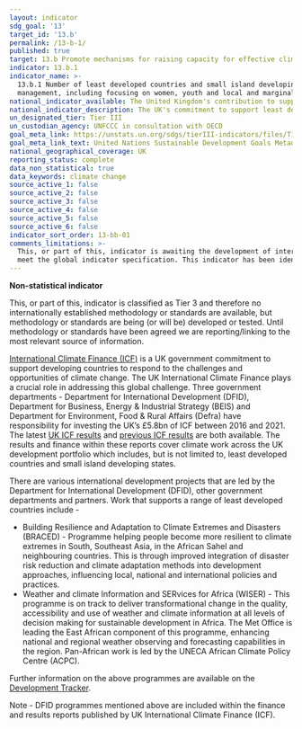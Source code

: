```yaml
---
layout: indicator
sdg_goal: '13'
target_id: '13.b'
permalink: /13-b-1/
published: true
target: 13.b Promote mechanisms for raising capacity for effective climate change-related planning and management in least developed countries and small island developing States, including focusing on women, youth and local and marginalized communities
indicator: 13.b.1
indicator_name: >-
  13.b.1 Number of least developed countries and small island developing States that are receiving specialized support, and amount of support, including finance, technology and capacity-building, for mechanisms for raising capacities for effective climate change-related planning and
  management, including focusing on women, youth and local and marginalized communities
national_indicator_available: The United Kingdom's contribution to support developing countries on effective climate change
national_indicator_description: The UK's commitment to support least developed countries to improve climate change.
un_designated_tier: Tier III
un_custodian_agency: UNFCCC in consultation with OECD
goal_meta_link: https://unstats.un.org/sdgs/tierIII-indicators/files/Tier3-13-b-01.pdf
goal_meta_link_text: United Nations Sustainable Development Goals Metadata (PDF 4.0 MB)
national_geographical_coverage: UK
reporting_status: complete
data_non_statistical: true
data_keywords: climate change
source_active_1: false
source_active_2: false
source_active_3: false
source_active_4: false
source_active_5: false
source_active_6: false
indicator_sort_order: 13-bb-01
comments_limitations: >-
  This, or part of this, indicator is awaiting the development of internationally established methodology and standards (classified by the UN as tier 3). This indicator is being used as an approximation of the UN SDG Indicator. Where possible, we will work to identify or develop UK data to
  meet the global indicator specification. This indicator has been identified in collaboration with topic experts.
---
```

**Non-statistical indicator**

This, or part of this, indicator is classified as Tier 3 and therefore no internationally established methodology or standards are available, but methodology or standards are being (or will be) developed or tested. Until methodology or standards have been agreed we are reporting/linking to the most relevant source of information.

[International Climate Finance (ICF)](https://www.gov.uk/guidance/international-climate-finance) is a UK government commitment to support developing countries to respond to the challenges and opportunities of climate change. The UK International Climate Finance plays a crucial role in addressing this global challenge. Three government departments - Department for International Development (DFID), Department for Business, Energy & Industrial Strategy (BEIS) and Department for Environment, Food & Rural Affairs (Defra) have responsibility for investing the UK’s £5.8bn of ICF between 2016 and 2021. The latest [UK ICF results](https://assets.publishing.service.gov.uk/government/uploads/system/uploads/attachment_data/file/721993/2018-UK-Climate-Finance-Results.pdf) and [previous ICF results](https://cdr.eionet.europa.eu/gb/eu/mmr/art16_finance/) are both available. The results and finance within these reports cover climate work across the UK development portfolio which includes, but is not limited to, least developed countries and small island developing states. 

There are various international development projects that are led by the Department for International Development (DFID), other government departments and partners. Work that supports a range of least developed countries include - 
* Building Resilience and Adaptation to Climate Extremes and Disasters (BRACED) - Programme helping people become more resilient to climate extremes in South, Southeast Asia, in the African Sahel and neighbouring countries. This is through improved integration of disaster risk reduction and climate adaptation methods into development approaches, influencing local, national and international policies and practices.
* Weather and climate Information and SERvices for Africa (WISER) - This programme is on track to deliver transformational change in the quality, accessibility and use of weather and climate information at all levels of decision making for sustainable development in Africa. The Met Office is leading the East African component of this programme, enhancing national and regional weather observing and forecasting capabilities in the region. Pan-African work is led by the UNECA African Climate Policy Centre (ACPC). 

Further information on the above programmes are available on the [Development Tracker](https://devtracker.dfid.gov.uk/).

Note - DFID programmes mentioned above are included within the finance and results reports published by UK International Climate Finance (ICF).<br><br>